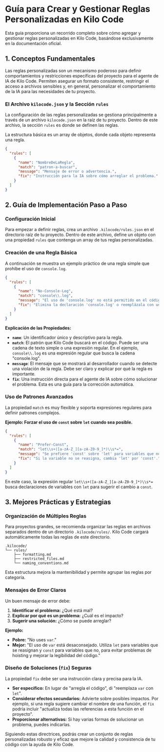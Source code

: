# Guía para Crear y Gestionar Reglas Personalizadas en Kilo Code

Esta guía proporciona un recorrido completo sobre cómo agregar y gestionar reglas personalizadas en Kilo Code, basándose exclusivamente en la documentación oficial.

## 1. Conceptos Fundamentales

Las reglas personalizadas son un mecanismo poderoso para definir comportamientos y restricciones específicas del proyecto para el agente de IA de Kilo Code. Permiten asegurar un formato consistente, restringir el acceso a archivos sensibles y, en general, personalizar el comportamiento de la IA para las necesidades de tu proyecto.

### El Archivo `kilocode.json` y la Sección `rules`

La configuración de las reglas personalizadas se gestiona principalmente a través de un archivo `kilocode.json` en la raíz de tu proyecto. Dentro de este archivo, la sección `rules` es donde se definen las reglas.

La estructura básica es un array de objetos, donde cada objeto representa una regla.

```json
{
  "rules": [
    {
      "name": "NombreDeLaRegla",
      "match": "patron-a-buscar",
      "message": "Mensaje de error o advertencia.",
      "fix": "Instrucción para la IA sobre cómo arreglar el problema."
    }
  ]
}
```

## 2. Guía de Implementación Paso a Paso

### Configuración Inicial

Para empezar a definir reglas, crea un archivo `.kilocode/rules.json` en el directorio raíz de tu proyecto. Dentro de este archivo, define un objeto con una propiedad `rules` que contenga un array de tus reglas personalizadas.

### Creación de una Regla Básica

A continuación se muestra un ejemplo práctico de una regla simple que prohíbe el uso de `console.log`.

```json
{
  "rules": [
    {
      "name": "No-Console-Log",
      "match": "console\\.log",
      "message": "El uso de 'console.log' no está permitido en el código de producción. Por favor, elimínalo o reemplázalo con un logger apropiado.",
      "fix": "Elimina la declaración 'console.log' o reemplázala con una llamada a un servicio de logging aprobado."
    }
  ]
}
```

**Explicación de las Propiedades:**

-   **`name`**: Un identificador único y descriptivo para la regla.
-   **`match`**: El patrón que Kilo Code buscará en el código. Puede ser una cadena de texto simple o una expresión regular. En el ejemplo, `console\\.log` es una expresión regular que busca la cadena "console.log".
-   **`message`**: El mensaje que se mostrará al desarrollador cuando se detecte una violación de la regla. Debe ser claro y explicar por qué la regla es importante.
-   **`fix`**: Una instrucción directa para el agente de IA sobre cómo solucionar el problema. Esta es una guía para la corrección automática.

### Uso de Patrones Avanzados

La propiedad `match` es muy flexible y soporta expresiones regulares para definir patrones complejos.

**Ejemplo: Forzar el uso de `const` sobre `let` cuando sea posible.**

```json
{
  "rules": [
    {
      "name": "Prefer-Const",
      "match": "let\\s+([a-zA-Z_][a-zA-Z0-9_]*)\\s*=",
      "message": "Se prefiere 'const' sobre 'let' para variables que no se reasignan. Considera usar 'const' para mejorar la inmutabilidad.",
      "fix": "Si la variable no se reasigna, cambia 'let' por 'const'."
    }
  ]
}
```

En este caso, la expresión regular `let\\s+([a-zA-Z_][a-zA-Z0-9_]*)\\s*=` busca declaraciones de variables con `let` para sugerir el cambio a `const`.

## 3. Mejores Prácticas y Estrategias

### Organización de Múltiples Reglas

Para proyectos grandes, se recomienda organizar las reglas en archivos separados dentro de un directorio `.kilocode/rules/`. Kilo Code cargará automáticamente todas las reglas de este directorio.

```
.kilocode/
└── rules/
    ├── formatting.md
    ├── restricted_files.md
    └── naming_conventions.md
```

Esta estructura mejora la mantenibilidad y permite agrupar las reglas por categoría.

### Mensajes de Error Claros

Un buen mensaje de error debe:
1.  **Identificar el problema:** ¿Qué está mal?
2.  **Explicar por qué es un problema:** ¿Cuál es el impacto?
3.  **Sugerir una solución:** ¿Cómo se puede arreglar?

**Ejemplo:**

-   **Pobre:** "No uses `var`."
-   **Mejor:** "El uso de `var` está desaconsejado. Utiliza `let` para variables que se reasignan y `const` para variables que no, para evitar problemas de hoisting y mejorar la legibilidad del código."

### Diseño de Soluciones (`fix`) Seguras

La propiedad `fix` debe ser una instrucción clara y precisa para la IA.
-   **Ser específico:** En lugar de "arregla el código", di "reemplaza `var` con `let`".
-   **Considerar efectos secundarios:** Advierte sobre posibles impactos. Por ejemplo, si una regla sugiere cambiar el nombre de una función, el `fix` podría incluir "actualiza todas las referencias a esta función en el proyecto".
-   **Proporcionar alternativas:** Si hay varias formas de solucionar un problema, puedes indicarlas.

Siguiendo estas directrices, podrás crear un conjunto de reglas personalizadas robusto y eficaz que mejore la calidad y consistencia de tu código con la ayuda de Kilo Code.